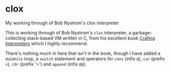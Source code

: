 # clox
My working through of Bob Nystrom's clox interpreter

This is  working through of Bob Nystrom's `clox` interpreter, a garbage-collecting stack-based VM written in C,
from his excellent book [Crafing Interpreters](http://craftinginterpreters.com/) which I highly recommend.

There's nothing much in here that isn't in the book, though I have added a `do`/`while` loop, a `switch` statement and
operators for `cons` (infix `@`), `car` (prefix `<`), `cdr` (prefix '>') and `append` (infix `@@`).
